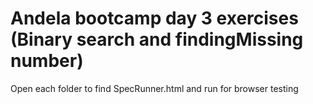 # Andela bootcamp day 3 exercises (Binary search and findingMissing number)
Open each folder to find SpecRunner.html and run for browser testing
